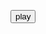 <audio id="ABC" src="MAD.mp3"></audio><button onclick="playAudio('ABC')" type="button">play</button>
<embed src="MAD.mp3" autostart="true" loop="true"
width="2" height="0">
</embed>
<!-- YOUTUBE:START -->

<!-- YOUTUBE:END -->
